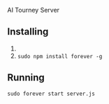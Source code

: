 AI Tourney Server

Installing
----------
1. 
2. `sudo npm install forever -g`

Running
-------
`sudo forever start server.js`
